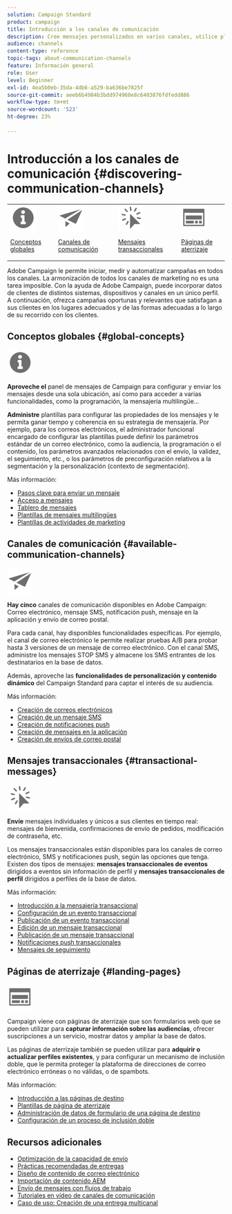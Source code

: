 ```yaml
---
solution: Campaign Standard
product: campaign
title: Introducción a los canales de comunicación
description: Cree mensajes personalizados en varios canales, utilice plantillas, cree páginas de aterrizaje y consulte las prácticas recomendadas.
audience: channels
content-type: reference
topic-tags: about-communication-channels
feature: Información general
role: User
level: Beginner
exl-id: 4ea5b0eb-35da-4db6-a529-ba636be7825f
source-git-commit: aeeb6b4984b3bdd974960e8c6403876fdfedd886
workflow-type: tm+mt
source-wordcount: '523'
ht-degree: 23%

---
```


# Introducción a los canales de comunicación {#discovering-communication-channels}

<table>
<tr>
<td><img src="assets/do-not-localize/icon_concepts.svg" width="60px"><p><a href="#global-concepts">Conceptos globales</a></p></td>
<td><img src="assets/do-not-localize/icon_channels.svg" width="60px"><p><a href="#available-communication-channels">Canales de comunicación</a></p></td>
<td><img src="assets/do-not-localize/icon_transactional.svg" width="60px"><p><a href="#transactional-messages">Mensajes transaccionales</a></p></td>
<td><img src="assets/do-not-localize/icon_landing.svg" width="60px"><p><a href="#landing-pages">Páginas de aterrizaje</a></p></td></tr>
</table>

Adobe Campaign le permite iniciar, medir y automatizar campañas en todos los canales.
La armonización de todos los canales de marketing no es una tarea imposible. Con la ayuda de Adobe Campaign, puede incorporar datos de clientes de distintos sistemas, dispositivos y canales en un único perfil. A continuación, ofrezca campañas oportunas y relevantes que satisfagan a sus clientes en los lugares adecuados y de las formas adecuadas a lo largo de su recorrido con los clientes.

## Conceptos globales {#global-concepts}

<img src="assets/do-not-localize/icon_concepts.svg" width="60px">

**Aproveche el** panel de mensajes de Campaign para configurar y enviar los mensajes desde una sola ubicación, así como para acceder a varias funcionalidades, como la programación, la mensajería multilingüe...

**Administre** plantillas para configurar las propiedades de los mensajes y le permita ganar tiempo y coherencia en su estrategia de mensajería. Por ejemplo, para los correos electrónicos, el administrador funcional encargado de configurar las plantillas puede definir los parámetros estándar de un correo electrónico, como la audiencia, la programación o el contenido, los parámetros avanzados relacionados con el envío, la validez, el seguimiento, etc., o los parámetros de preconfiguración relativos a la segmentación y la personalización (contexto de segmentación).

Más información:

* [Pasos clave para enviar un mensaje](../../channels/using/key-steps-to-send-a-message.md)
* [Acceso a mensajes](../../channels/using/accessing-messages.md)
* [Tablero de mensajes](../../channels/using/message-dashboard.md)
* [Plantillas de mensajes multilingües](../../channels/using/multilingual-messages-template.md)
* [Plantillas de actividades de marketing](../../start/using/marketing-activity-templates.md)

## Canales de comunicación {#available-communication-channels}

<img src="assets/do-not-localize/icon_channels.svg"  width="60px">

**Hay cinco** canales de comunicación disponibles en Adobe Campaign: Correo electrónico, mensaje SMS, notificación push, mensaje en la aplicación y envío de correo postal.

Para cada canal, hay disponibles funcionalidades específicas. Por ejemplo, el canal de correo electrónico le permite realizar pruebas A/B para probar hasta 3 versiones de un mensaje de correo electrónico. Con el canal SMS, administre los mensajes STOP SMS y almacene los SMS entrantes de los destinatarios en la base de datos.

Además, aproveche las **funcionalidades de personalización y contenido dinámico** del Campaign Standard para captar el interés de su audiencia.

Más información:

* [Creación de correos electrónicos](../../channels/using/about-emails.md)
* [Creación de un mensaje SMS](../../channels/using/about-sms-messages.md)
* [Creación de notificaciones push](../../channels/using/about-push-notifications.md)
* [Creación de mensajes en la aplicación](../../channels/using/about-in-app-messaging.md)
* [Creación de envíos de correo postal](../../channels/using/about-direct-mail.md)

## Mensajes transaccionales {#transactional-messages}

<img src="assets/do-not-localize/icon_transactional.svg" width="60px">

**Envíe** mensajes individuales y únicos a sus clientes en tiempo real: mensajes de bienvenida, confirmaciones de envío de pedidos, modificación de contraseña, etc.

Los mensajes transaccionales están disponibles para los canales de correo electrónico, SMS y notificaciones push, según las opciones que tenga. Existen dos tipos de mensajes: **mensajes transaccionales de eventos** dirigidos a eventos sin información de perfil y **mensajes transaccionales de perfil** dirigidos a perfiles de la base de datos.

Más información:

* [Introducción a la mensajería transaccional](../../channels/using/getting-started-with-transactional-msg.md)
* [Configuración de un evento transaccional](../../channels/using/configuring-transactional-event.md)
* [Publicación de un evento transaccional](../../channels/using/publishing-transactional-event.md)
* [Edición de un mensaje transaccional](../../channels/using/editing-transactional-message.md)
* [Publicación de un mensaje transaccional](../../channels/using/publishing-transactional-message.md)
* [Notificaciones push transaccionales](../../channels/using/transactional-push-notifications.md)
* [Mensajes de seguimiento](../../channels/using/follow-up-messages.md)

## Páginas de aterrizaje {#landing-pages}

<img src="assets/do-not-localize/icon_landing.svg" width="60px">

Campaign viene con páginas de aterrizaje que son formularios web que se pueden utilizar para **capturar información sobre las audiencias**, ofrecer suscripciones a un servicio, mostrar datos y ampliar la base de datos.

Las páginas de aterrizaje también se pueden utilizar para **adquirir o actualizar perfiles existentes**, y para configurar un mecanismo de inclusión doble, que le permita proteger la plataforma de direcciones de correo electrónico erróneas o no válidas, o de spambots.

Más información:

* [Introducción a las páginas de destino](../../channels/using/getting-started-with-landing-pages.md)
* [Plantillas de página de aterrizaje](../../channels/using/landing-page-templates.md)
* [Administración de datos de formulario de una página de destino](../../channels/using/managing-landing-page-form-data.md)
* [Configuración de un proceso de inclusión doble](../../channels/using/setting-up-a-double-opt-in-process.md)

## Recursos adicionales

* [Optimización de la capacidad de envío](../../sending/using/about-deliverability.md)
* [Prácticas recomendadas de entregas](../../sending/using/delivery-best-practices.md)
* [Diseño de contenido de correo electrónico](../../designing/using/designing-content-in-adobe-campaign.md)
* [Importación de contenido AEM](../../integrating/using/creating-email-experience-manager.md)
* [Envío de mensajes con flujos de trabajo](../../automating/using/about-channel-activities.md)
* [Tutoriales en vídeo de canales de comunicación](https://experienceleague.adobe.com/docs/campaign-standard-learn/tutorials/communication-channels/email/create-email-from-homepage.html?lang=es)
* [Caso de uso: Creación de una entrega multicanal](../../automating/using/workflow-cross-channel-delivery.md)
